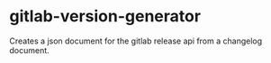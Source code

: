 # gitlab-version-generator
Creates a json document for the gitlab release api from a changelog document.
